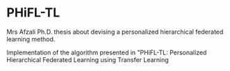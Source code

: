 # PHiFL-TL
Mrs Afzali Ph.D. thesis about devising a personalized hierarchical federated learning method.

Implementation of the algorithm presented in "PHiFL-TL: Personalized Hierarchical Federated Learning using Transfer Learning
